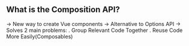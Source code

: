 ## What is the Composition API?

-> New way to create Vue components
-> Alternative to Options API
-> Solves 2 main problems:
. Group Relevant Code Together
. Reuse Code More Easily(Composables)
